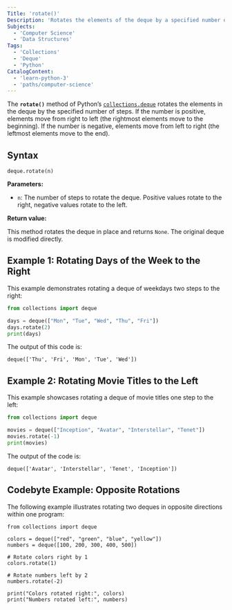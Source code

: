 ```yaml
---
Title: 'rotate()'
Description: 'Rotates the elements of the deque by a specified number of steps to the right (positive) or to the left (negative).'
Subjects:
  - 'Computer Science'
  - 'Data Structures'
Tags:
  - 'Collections'
  - 'Deque'
  - 'Python'
CatalogContent:
  - 'learn-python-3'
  - 'paths/computer-science'
---
```


The **`rotate()`** method of Python’s [`collections.deque`](https://www.codecademy.com/resources/docs/python/deque) rotates the elements in the deque by the specified number of steps. If the number is positive, elements move from right to left (the rightmost elements move to the beginning). If the number is negative, elements move from left to right (the leftmost elements move to the end).

## Syntax

```pseudo
deque.rotate(n)
```

**Parameters:**

- `n`: The number of steps to rotate the deque. Positive values rotate to the right, negative values rotate to the left.

**Return value:**

This method rotates the deque in place and returns `None`. The original deque is modified directly.

## Example 1: Rotating Days of the Week to the Right

This example demonstrates rotating a deque of weekdays two steps to the right:

```py
from collections import deque

days = deque(["Mon", "Tue", "Wed", "Thu", "Fri"])
days.rotate(2)
print(days)
```

The output of this code is:

```shell
deque(['Thu', 'Fri', 'Mon', 'Tue', 'Wed'])
```

## Example 2: Rotating Movie Titles to the Left

This example showcases rotating a deque of movie titles one step to the left:

```py
from collections import deque

movies = deque(["Inception", "Avatar", "Interstellar", "Tenet"])
movies.rotate(-1)
print(movies)
```

The output of the code is:

```shell
deque(['Avatar', 'Interstellar', 'Tenet', 'Inception'])
```

## Codebyte Example: Opposite Rotations

The following example illustrates rotating two deques in opposite directions within one program:

```codebyte/python
from collections import deque

colors = deque(["red", "green", "blue", "yellow"])
numbers = deque([100, 200, 300, 400, 500])

# Rotate colors right by 1
colors.rotate(1)

# Rotate numbers left by 2
numbers.rotate(-2)

print("Colors rotated right:", colors)
print("Numbers rotated left:", numbers)
```
